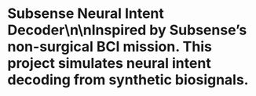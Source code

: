 # Subsense Neural Intent Decoder\n\nInspired by Subsense’s non-surgical BCI mission. This project simulates neural intent decoding from synthetic biosignals.

